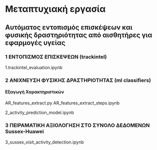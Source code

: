 # Μεταπτυχιακή εργασία
## Αυτόματος εντοπισμός επισκέψεων και φυσικής δραστηριότητας από αισθητήρες για εφαρμογές υγείας

### 1 ΕΝΤΟΠΙΣΜΟΣ ΕΠΙΣΚΕΨΕΩΝ (trackintel)
1.trackintel_evaluation.ipynb

### 2 ΑΝΙΧΝΕΥΣΗ ΦΥΣΙΚΗΣ ΔΡΑΣΤΗΡΙΟΤΗΤΑΣ (ml classifiers)

#### Εξαγωγή Χαρακτηριστικών
AR_features_extract.py
AR_features_extract_steps.ipynb

2_activity_prediction_model.ipynb

### 3 ΠΕΙΡΑΜΑΤΙΚΗ ΑΞΙΟΛΟΓΗΣΗ ΣΤΟ ΣΥΝΟΛΟ ΔΕΔΟΜΕΝΩΝ Sussex-Huawei
3_sussex_visit_activity_detection.ipynb

